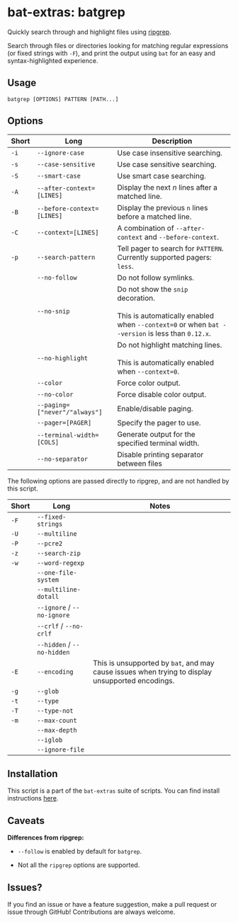 # bat-extras: batgrep

Quickly search through and highlight files using [ripgrep](https://github.com/burntsushi/ripgrep).

Search through files or directories looking for matching regular expressions (or fixed strings with `-F`), and print the output using `bat` for an easy and syntax-highlighted experience.



## Usage

    batgrep [OPTIONS] PATTERN [PATH...]



## Options

| Short | Long                         | Description                                                  |
| ----- | ---------------------------- | ------------------------------------------------------------ |
| `-i`  | `--ignore-case`              | Use case insensitive searching.                              |
| `-s`  | `--case-sensitive`           | Use case sensitive searching.                                |
| `-S`  | `--smart-case`               | Use smart case searching.                                    |
| `-A`  | `--after-context=[LINES]`    | Display the next *n* lines after a matched line.             |
| `-B`  | `--before-context=[LINES]`   | Display the previous `n` lines before a matched line.        |
| `-C`  | `--context=[LINES]`          | A combination of `--after-context` and `--before-context`.   |
| `-p`  | `--search-pattern`           | Tell pager to search for `PATTERN`. Currently supported pagers: `less`. |
|       | `--no-follow`                | Do not follow symlinks.                                      |
|       | `--no-snip`                  | Do not show the `snip` decoration.<br /><br />This is automatically enabled when `--context=0` or when `bat --version` is less than `0.12.x`. |
|       | `--no-highlight`             | Do not highlight matching lines.<br /><br />This is automatically enabled when `--context=0`. |
|       | `--color`                    | Force color output.                                          |
|       | `--no-color`                 | Force disable color output.                                  |
|       | `--paging=["never"/"always"]`| Enable/disable paging.                                     |
|       | `--pager=[PAGER]`            | Specify the pager to use.                                    |
|       | `--terminal-width=[COLS]`    | Generate output for the specified terminal width.            |
|       | `--no-separator`             | Disable printing separator between files                     |

The following options are passed directly to ripgrep, and are not handled by this script.

| Short | Long                       | Notes                                                        |
| ----- | -------------------------- | ------------------------------------------------------------ |
| `-F`  | `--fixed-strings`          |                                                              |
| `-U`  | `--multiline`              |                                                              |
| `-P`  | `--pcre2`                  |                                                              |
| `-z`  | `--search-zip`             |                                                              |
| `-w`  | `--word-regexp`            |                                                              |
|       | `--one-file-system`        |                                                              |
|       | `--multiline-dotall`       |                                                              |
|       | `--ignore` / `--no-ignore` |                                                              |
|       | `--crlf` / `--no-crlf`     |                                                              |
|       | `--hidden` / `--no-hidden` |                                                              |
| `-E`  | `--encoding`               | This is unsupported by `bat`, and may cause issues when trying to display unsupported encodings. |
| `-g`  | `--glob`                   |                                                              |
| `-t`  | `--type`                   |                                                              |
| `-T`  | `--type-not`               |                                                              |
| `-m`  | `--max-count`              |                                                              |
|       | `--max-depth`              |                                                              |
|       | `--iglob`                  |                                                              |
|       | `--ignore-file`            |                                                              |



## Installation

This script is a part of the `bat-extras` suite of scripts. You can find install instructions [here](../README.md#installation).



## Caveats

**Differences from ripgrep:**

- `--follow` is enabled by default for `batgrep`.

- Not all the `ripgrep` options are supported.



## Issues?

If you find an issue or have a feature suggestion, make a pull request or issue through GitHub!
Contributions are always welcome.
